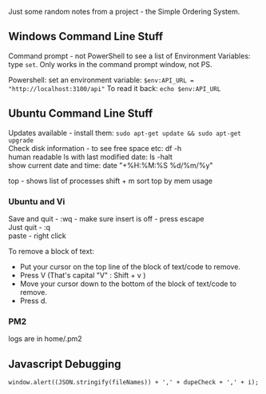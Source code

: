 ---
---

Just some random notes from a project - the Simple Ordering System.

## Windows Command Line Stuff

Command prompt - not PowerShell to see a list of Environment Variables: type `set`. Only works in the command prompt window, not PS.

Powershell: set an environment variable: `$env:API_URL = "http://localhost:3100/api"`
To read it back: `echo $env:API_URL`

## Ubuntu Command Line Stuff

Updates available - install them: `sudo apt-get update && sudo apt-get upgrade`  
Check disk information - to see free space etc: df -h  
human readable ls with last modified date: ls -halt  
show current date and time: date "+%H:%M:%S   %d/%m/%y"

top - shows list of processes
shift + m sort top by mem usage

### Ubuntu and Vi

Save and quit - :wq - make sure insert is off - press escape  
Just quit - :q  
paste - right click  

To remove a block of text:

- Put your cursor on the top line of the block of text/code to remove.
- Press V (That's capital "V" : Shift + v )
- Move your cursor down to the bottom of the block of text/code to remove.
- Press d.

### PM2
logs are in home/.pm2 

## Javascript Debugging

`window.alert((JSON.stringify(fileNames)) + ',' + dupeCheck + ',' + i);`

